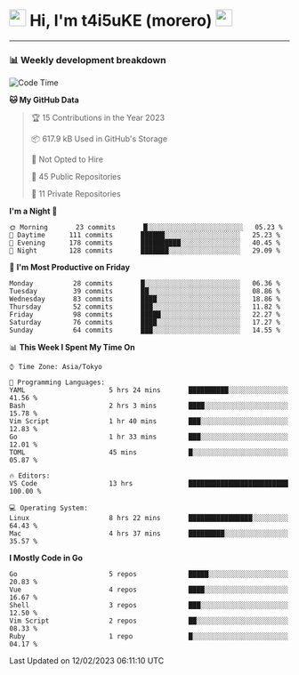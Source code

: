 <!-- Title -->
<h1>
    <img src="https://emojis.slackmojis.com/emojis/images/1600385609/10490/cactuar.gif?1600385609" width="30"/> 
    Hi, I'm t4i5uKE (morero) 
    <img src="https://emojis.slackmojis.com/emojis/images/1600385609/10490/cactuar.gif?1600385609" width="30"/>
</h1>

---

<h3> 📊 Weekly development breakdown </h3>
<!-- waka-readme-stats -->

<!--START_SECTION:waka-->
![Code Time](http://img.shields.io/badge/Code%20Time-1%2C402%20hrs%2047%20mins-blue)

**🐱 My GitHub Data** 

> 🏆 15 Contributions in the Year 2023
 > 
> 📦 617.9 kB Used in GitHub's Storage 
 > 
> 🚫 Not Opted to Hire
 > 
> 📜 45 Public Repositories 
 > 
> 🔑 11 Private Repositories  
 > 
**I'm a Night 🦉** 

```text
🌞 Morning       23 commits       █░░░░░░░░░░░░░░░░░░░░░░░░   05.23 % 
🌆 Daytime      111 commits       ██████░░░░░░░░░░░░░░░░░░░   25.23 % 
🌃 Evening      178 commits       ██████████░░░░░░░░░░░░░░░   40.45 % 
🌙 Night        128 commits       ███████░░░░░░░░░░░░░░░░░░   29.09 % 

```
📅 **I'm Most Productive on Friday** 

```text
Monday          28 commits       █░░░░░░░░░░░░░░░░░░░░░░░░   06.36 % 
Tuesday         39 commits       ██░░░░░░░░░░░░░░░░░░░░░░░   08.86 % 
Wednesday       83 commits       ████░░░░░░░░░░░░░░░░░░░░░   18.86 % 
Thursday        52 commits       ███░░░░░░░░░░░░░░░░░░░░░░   11.82 % 
Friday          98 commits       █████░░░░░░░░░░░░░░░░░░░░   22.27 % 
Saturday        76 commits       ████░░░░░░░░░░░░░░░░░░░░░   17.27 % 
Sunday          64 commits       ███░░░░░░░░░░░░░░░░░░░░░░   14.55 % 

```


📊 **This Week I Spent My Time On** 

```text
⌚︎ Time Zone: Asia/Tokyo

💬 Programming Languages: 
YAML                     5 hrs 24 mins       ██████████░░░░░░░░░░░░░░░   41.56 % 
Bash                     2 hrs 3 mins        ████░░░░░░░░░░░░░░░░░░░░░   15.78 % 
Vim Script               1 hr 40 mins        ███░░░░░░░░░░░░░░░░░░░░░░   12.83 % 
Go                       1 hr 33 mins        ███░░░░░░░░░░░░░░░░░░░░░░   12.01 % 
TOML                     45 mins             █░░░░░░░░░░░░░░░░░░░░░░░░   05.87 % 

🔥 Editors: 
VS Code                  13 hrs              █████████████████████████   100.00 % 

💻 Operating System: 
Linux                    8 hrs 22 mins       ████████████████░░░░░░░░░   64.43 % 
Mac                      4 hrs 37 mins       █████████░░░░░░░░░░░░░░░░   35.57 % 

```

**I Mostly Code in Go** 

```text
Go                       5 repos             █████░░░░░░░░░░░░░░░░░░░░   20.83 % 
Vue                      4 repos             ████░░░░░░░░░░░░░░░░░░░░░   16.67 % 
Shell                    3 repos             ███░░░░░░░░░░░░░░░░░░░░░░   12.50 % 
Vim Script               2 repos             ██░░░░░░░░░░░░░░░░░░░░░░░   08.33 % 
Ruby                     1 repo              █░░░░░░░░░░░░░░░░░░░░░░░░   04.17 % 

```



 Last Updated on 12/02/2023 06:11:10 UTC
<!--END_SECTION:waka-->
